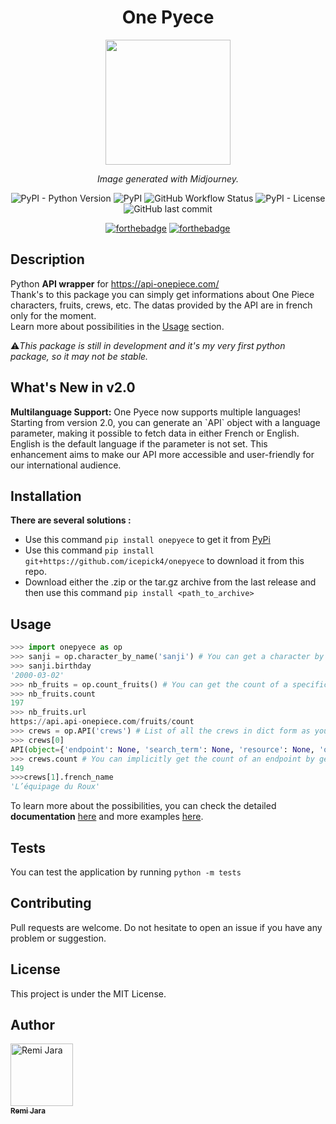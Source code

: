 <div align="center">

# One Pyece

<img src="https://raw.githubusercontent.com/icepick4/onepyece/main/docs/onepyece_logo.png" width="200px"/>

*Image generated with Midjourney.*

![PyPI - Python Version](https://img.shields.io/pypi/pyversions/onepyece)
![PyPI](https://img.shields.io/pypi/v/onepyece)
![GitHub Workflow Status](https://img.shields.io/github/actions/workflow/status/icepick4/onepyece/python-package.yml)
![PyPI - License](https://img.shields.io/pypi/l/onepyece)
![GitHub last commit](https://img.shields.io/github/last-commit/icepick4/onepyece)

[![forthebadge](https://forthebadge.com/images/badges/made-with-python.svg)](https://forthebadge.com)
[![forthebadge](https://forthebadge.com/images/badges/built-with-love.svg)](https://forthebadge.com)

</div>

## Description

Python **API wrapper** for https://api-onepiece.com/ \
Thank's to this package you can simply get informations about One Piece characters, fruits, crews, etc. The datas provided by the API are in french only for the moment. \
Learn more about possibilities in the [Usage](#usage) section. 

⚠️*This package is still in development and it's my very first python package, so it may not be stable.*

## What's New in v2.0

**Multilanguage Support:** One Pyece now supports multiple languages! Starting from version 2.0, you can generate an \`API\` object with a language parameter, making it possible to fetch data in either French or English. English is the default language if the parameter is not set. This enhancement aims to make our API more accessible and user-friendly for our international audience.

## Installation

**There are several solutions :**

- Use this command ``pip install onepyece`` to get it from [PyPi](https://pypi.org/project/onepyece/)
- Use this command ``pip install git+https://github.com/icepick4/onepyece`` to download it from this repo.
- Download either the .zip or the tar.gz archive from the last release and then use this command `` pip install <path_to_archive> ``

## Usage

```py
>>> import onepyece as op
>>> sanji = op.character_by_name('sanji') # You can get a character by its name
>>> sanji.birthday
'2000-03-02'
>>> nb_fruits = op.count_fruits() # You can get the count of a specific endpoint
>>> nb_fruits.count
197
>>> nb_fruits.url
https://api.api-onepiece.com/fruits/count
>>> crews = op.API('crews') # List of all the crews in dict form as you can see below
>>> crews[0]
API(object={'endpoint': None, 'search_term': None, 'resource': None, 'object': True, 'id': 1, 'french_name': 'L’équipage du Chapeau de Paille', 'roman_name': 'Mugiwara no Ichimi', 'description': '', 'total_prime': '3.161.000.100', 'number': '10', 'status': 'actif', 'isYonko': True, 'affiliation': ''})
>>> crews.count # You can implicitly get the count of an endpoint by getting the whole list of it.
149
>>>crews[1].french_name
'L’équipage du Roux'
```

To learn more about the possibilities, you can check the 
detailed **documentation** [here](docs/) and more examples [here](docs/examples.py).

## Tests

You can test the application by running ``python -m tests``

## Contributing

Pull requests are welcome. Do not hesitate to open an issue if you have any problem or suggestion.

## License

This project is under the MIT License.

## Author

<a href="https://github.com/icepick4"><img src="https://avatars.githubusercontent.com/u/82316285?v=4" width="100px;" alt="Remi Jara"/><br /><sub><b>Remi Jara</b></sub></a>
